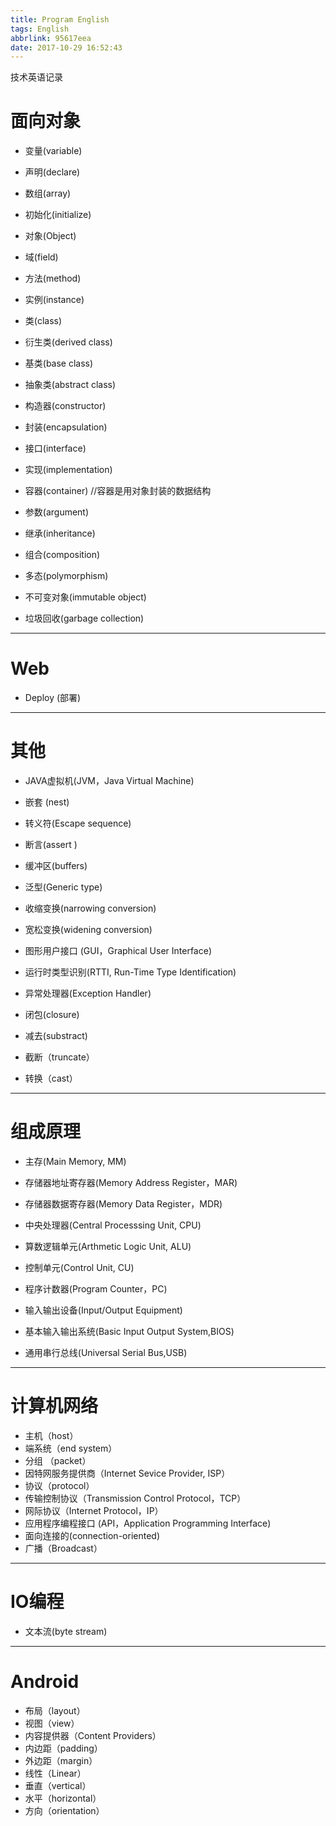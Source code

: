 ```yaml
---
title: Program English
tags: English
abbrlink: 95617eea
date: 2017-10-29 16:52:43
---
```


技术英语记录


<!-- more -->


# 面向对象

* 变量(variable)
* 声明(declare)
* 数组(array)
* 初始化(initialize)
* 对象(Object)
* 域(field)
* 方法(method)
* 实例(instance)


* 类(class)
* 衍生类(derived class)
* 基类(base class)
* 抽象类(abstract class)
* 构造器(constructor)
* 封装(encapsulation)
* 接口(interface)
* 实现(implementation)


* 容器(container) //容器是用对象封装的数据结构
* 参数(argument)
* 继承(inheritance)
* 组合(composition)
* 多态(polymorphism)
* 不可变对象(immutable object)
* 垃圾回收(garbage collection)


---

# Web

* Deploy (部署)

---

# 其他
* JAVA虚拟机(JVM，Java Virtual Machine)
* 嵌套 (nest)
* 转义符(Escape sequence)
* 断言(assert )
* 缓冲区(buffers)
* 泛型(Generic type)
* 收缩变换(narrowing conversion)

* 宽松变换(widening conversion)
* 图形用户接口 (GUI，Graphical User Interface)
* 运行时类型识别(RTTI, Run-Time Type Identification)
* 异常处理器(Exception Handler)
* 闭包(closure)
* 减去(substract)
* 截断（truncate）
* 转换（cast）

---

# 组成原理

* 主存(Main Memory, MM)
* 存储器地址寄存器(Memory Address Register，MAR)
* 存储器数据寄存器(Memory Data Register，MDR)
* 中央处理器(Central Processsing Unit, CPU)
* 算数逻辑单元(Arthmetic Logic Unit, ALU)
* 控制单元(Control Unit, CU)
* 程序计数器(Program Counter，PC)

* 输入输出设备(Input/Output Equipment)
* 基本输入输出系统(Basic Input Output System,BIOS)
* 通用串行总线(Universal Serial Bus,USB)

---

# 计算机网络

* 主机（host）
* 端系统（end system）
* 分组 （packet）
* 因特网服务提供商（Internet Sevice Provider, ISP）
* 协议（protocol）
* 传输控制协议（Transmission Control Protocol，TCP）
* 网际协议（Internet Protocol，IP）
* 应用程序编程接口 (API，Application Programming Interface)
* 面向连接的(connection-oriented)
* 广播（Broadcast）

---

# IO编程

* 文本流(byte stream)

---

# Android

* 布局（layout）
* 视图（view）
* 内容提供器（Content Providers）
* 内边距（padding）
* 外边距（margin）
* 线性（Linear）
* 垂直（vertical）
* 水平（horizontal）
* 方向（orientation）
